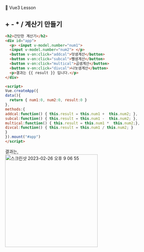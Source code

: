:cactus: Vue3 Lesson 

## + - *  / 계산기 만들기

```html
<h2>간단한 계산기</h2>
<div id="app">
  <p> <input v-model.number="num1">
  <input v-model.number="num2"> </p>
  <button v-on:click="addcal">덧샘계산</button>
  <button v-on:click="subcal">뺄샘계산</button>
  <button v-on:click="multical">곱샘계산</button>
  <button v-on:click="divcal">나눗샘계산</button>
  <p>결과는 {{ result }} 입니다.</p>
</div>

<script>
Vue.createApp({
data(){
  return { num1:0, num2:0, result:0 }
},
methods:{
addcal:function() { this.result = this.num1 +  this.num2; },
subcal:function() { this.result = this.num1 -  this.num2; },
multical:function() { this.result = this.num1 *  this.num2;},
divcal:function() { this.result = this.num1 / this.num2; }
}
}).mount("#app")
</script>
```  
결과는,   
<img width="300" alt="스크린샷 2023-02-26 오후 9 06 55" src="https://user-images.githubusercontent.com/48478079/221409533-31f371b1-b99a-4152-9a97-c8f699d032fe.png">
